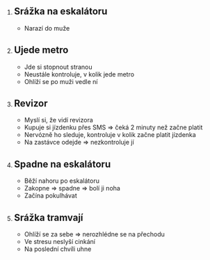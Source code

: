 <ol>
	<li><h2>Srážka na eskalátoru</h2>
		<ul>
			<li>Narazí do muže
		</ul>
	<li><h2>Ujede metro</h2>
		<ul>
			<li>Jde si stopnout stranou
			<li>Neustále kontroluje, v kolik jede metro
			<li>Ohlíží se po muži vedle ní
		</ul>
	<li><h2>Revizor</h2>
		<ul>
			<li>Myslí si, že vidí revizora
			<li>Kupuje si jízdenku přes SMS &rArr; čeká 2 minuty než začne platit
			<li>Nervózně ho sleduje, kontroluje v kolik začne platit jízdenka
			<li>Na zastávce odejde &rArr; nezkontroluje jí
		</ul>
	<li><h2>Spadne na eskalátoru</h2>
		<ul>
			<li>Běží nahoru po eskalátoru
			<li>Zakopne &rArr; spadne  &rArr; bolí ji noha
			<li>Začína pokulhávat
		</ul>
	<li><h2>Srážka tramvají</h2>
		<ul>
			<li>Ohlíží se za sebe &rArr; nerozhlédne se na přechodu
			<li>Ve stresu neslyší cinkání
			<li>Na poslední chvíli uhne
		</ul>
</ol>